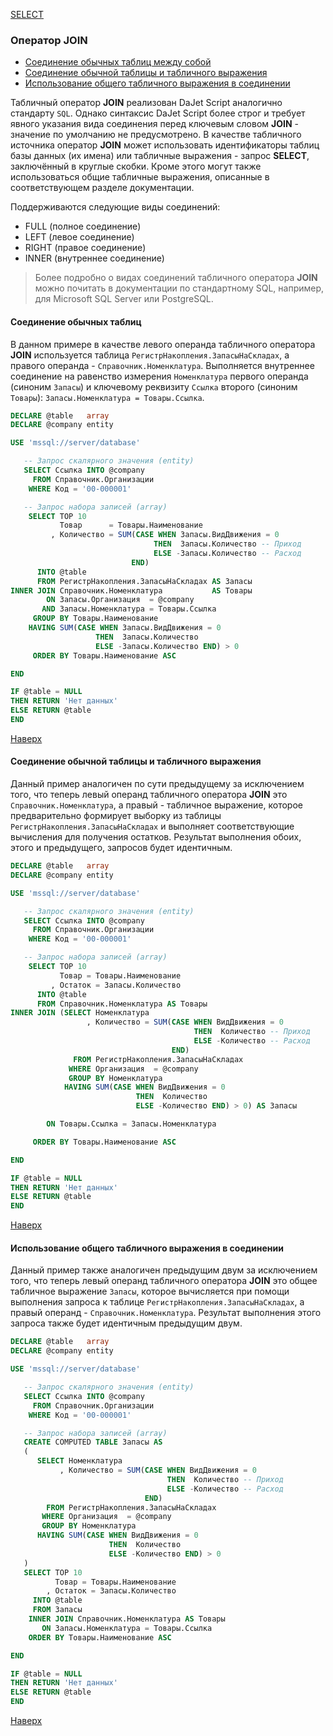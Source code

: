 [SELECT](/dajet-script/databases/select)

### Оператор JOIN

- [Соединение обычных таблиц между собой](#соединение-обычных-таблиц)
- [Соединение обычной таблицы и табличного выражения](#соединение-обычной-таблицы-и-табличного-выражения)
- [Использование общего табличного выражения в соединении](#использование-общего-табличного-выражения-в-соединении)

Табличный оператор **JOIN** реализован DaJet Script аналогично стандарту ```SQL```. Однако синтаксис DaJet Script более строг и требует явного указания вида соединения перед ключевым словом **JOIN** - значение по умолчанию не предусмотрено. В качестве табличного источника оператор **JOIN** может использовать идентификаторы таблиц базы данных (их имена) или табличные выражения - запрос **SELECT**, заключённый в круглые скобки. Кроме этого могут также использоваться общие табличные выражения, описанные в соответствующем разделе документации.

Поддерживаются следующие виды соединений:
- FULL (полное соединение)
- LEFT (левое соединение)
- RIGHT (правое соединение)
- INNER (внутреннее соединение)

> Более подробно о видах соединений табличного оператора **JOIN** можно почитать в документации по стандартному SQL, например, для Microsoft SQL Server или PostgreSQL.

#### Соединение обычных таблиц

В данном примере в качестве левого операнда табличного оператора **JOIN** используется таблица ```РегистрНакопления.ЗапасыНаСкладах```, а правого операнда - ```Справочник.Номенклатура```. Выполняется внутреннее соединение на равенство измерения ```Номенклатура``` первого операнда (синоним ```Запасы```) и ключевому реквизиту ```Ссылка``` второго (синоним ```Товары```): ```Запасы.Номенклатура = Товары.Ссылка```.

```SQL
DECLARE @table   array
DECLARE @company entity

USE 'mssql://server/database'

   -- Запрос скалярного значения (entity)
   SELECT Ссылка INTO @company
     FROM Справочник.Организации
    WHERE Код = '00-000001'

   -- Запрос набора записей (array)
    SELECT TOP 10
           Товар      = Товары.Наименование
         , Количество = SUM(CASE WHEN Запасы.ВидДвижения = 0
                                THEN  Запасы.Количество -- Приход
                                ELSE -Запасы.Количество -- Расход
                           END)
      INTO @table
      FROM РегистрНакопления.ЗапасыНаСкладах AS Запасы
INNER JOIN Справочник.Номенклатура           AS Товары
        ON Запасы.Организация  = @company
       AND Запасы.Номенклатура = Товары.Ссылка
     GROUP BY Товары.Наименование
    HAVING SUM(CASE WHEN Запасы.ВидДвижения = 0
                   THEN  Запасы.Количество
                   ELSE -Запасы.Количество END) > 0
     ORDER BY Товары.Наименование ASC

END

IF @table = NULL
THEN RETURN 'Нет данных'
ELSE RETURN @table
END
```

[Наверх](#оператор-join)

#### Соединение обычной таблицы и табличного выражения

Данный пример аналогичен по сути предыдущему за исключением того, что теперь левый операнд табличного оператора **JOIN** это ```Справочник.Номенклатура```, а правый - табличное выражение, которое предварительно формирует выборку из таблицы ```РегистрНакопления.ЗапасыНаСкладах``` и выполняет соответствующие вычисления для получения остатков. Результат выполнения обоих, этого и предыдущего, запросов будет идентичным.

```SQL
DECLARE @table   array
DECLARE @company entity

USE 'mssql://server/database'

   -- Запрос скалярного значения (entity)
   SELECT Ссылка INTO @company
     FROM Справочник.Организации
    WHERE Код = '00-000001'

   -- Запрос набора записей (array)
    SELECT TOP 10
           Товар = Товары.Наименование
         , Остаток = Запасы.Количество
      INTO @table
      FROM Справочник.Номенклатура AS Товары      
INNER JOIN (SELECT Номенклатура
                 , Количество = SUM(CASE WHEN ВидДвижения = 0
                                         THEN  Количество -- Приход
                                         ELSE -Количество -- Расход
                                    END)
              FROM РегистрНакопления.ЗапасыНаСкладах
             WHERE Организация  = @company       
             GROUP BY Номенклатура
            HAVING SUM(CASE WHEN ВидДвижения = 0
                            THEN  Количество
                            ELSE -Количество END) > 0) AS Запасы

        ON Товары.Ссылка = Запасы.Номенклатура

     ORDER BY Товары.Наименование ASC

END

IF @table = NULL
THEN RETURN 'Нет данных'
ELSE RETURN @table
END
```

[Наверх](#оператор-join)

#### Использование общего табличного выражения в соединении

Данный пример также аналогичен предыдущим двум за исключением того, что теперь левый операнд табличного оператора **JOIN** это общее табличное выражение ```Запасы```, которое вычисляется при помощи выполнения запроса к таблице ```РегистрНакопления.ЗапасыНаСкладах```, а правый операнд - ```Справочник.Номенклатура```. Результат выполнения этого запроса также будет идентичным предыдущим двум.

```SQL
DECLARE @table   array
DECLARE @company entity

USE 'mssql://server/database'

   -- Запрос скалярного значения (entity)
   SELECT Ссылка INTO @company
     FROM Справочник.Организации
    WHERE Код = '00-000001'

   -- Запрос набора записей (array)
   CREATE COMPUTED TABLE Запасы AS
   (
      SELECT Номенклатура
           , Количество = SUM(CASE WHEN ВидДвижения = 0
                                   THEN  Количество -- Приход
                                   ELSE -Количество -- Расход
                              END)
        FROM РегистрНакопления.ЗапасыНаСкладах
       WHERE Организация  = @company       
       GROUP BY Номенклатура
      HAVING SUM(CASE WHEN ВидДвижения = 0
                      THEN  Количество
                      ELSE -Количество END) > 0
   )
   SELECT TOP 10
          Товар = Товары.Наименование
        , Остаток = Запасы.Количество
     INTO @table
     FROM Запасы
    INNER JOIN Справочник.Номенклатура AS Товары
       ON Запасы.Номенклатура = Товары.Ссылка
    ORDER BY Товары.Наименование ASC

END

IF @table = NULL
THEN RETURN 'Нет данных'
ELSE RETURN @table
END
```

[Наверх](#оператор-join)

